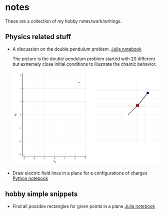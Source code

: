 # notes
These are a collection of my hobby notes/work/writings.

## Physics related stuff
- A discussion on the double pendulum problem. [Julia notebook](https://github.com/amiragha/notes/blob/master/physics/double_pendulum.ipynb)

   The picture is the double pendulum problem started with 20 different but extremely close initial conditions to illustrate the chaotic behavior.

   <img src="https://github.com/amiragha/notes/blob/master/physics/img/double_pendulum_samples.gif" alt="double_pendulum_chaos" width="500" />

- Draw electric field lines in a plane for a configurations of charges [Python notebook](https://github.com/amiragha/notes/blob/master/phyiscs/Efieldlines.ipynb)

## hobby simple snippets
- Find all possible rectangles for given points in a plane [Julia notebook](https://github.com/amiragha/notes/blob/master/allrectangles.ipynb)
